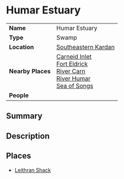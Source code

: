 # Humar Estuary

|||
| --- | --- |
| **Name** | Humar Estuary | place.4
| **Type** | Swamp |
| **Location** | [Southeastern Kardan](../../regions/southeastern-kardan.md) |
| **Nearby Places** | [Carneid Inlet](../seas-bays/carneid-inlet.md)<br>[Fort Eldrick](../../settlements/forts/fort-eldrick.md)<br>[River Carn](../rivers-lakes/river-carn.md)<br>[River Humar](../rivers-lakes/river-humar.md)<br>[Sea of Songs](../seas-bays/sea-of-songs.md) |
| **People** | |

## Summary

## Description

## Places

- [Leithran Shack](../../buildings/leithran-shack.md)
